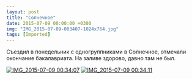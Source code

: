 ```yaml
---
layout: post
title: "Солнечное"
date: 2015-07-09 00:00:00 +0300
img: "IMG_2015-07-09-003407-1024x764.jpg"
tags: [Imported]
---
```


Съездил в понедельник с одногруппниками в Солнечное, отмечали окончание бакалавриата.
На заливе здорово, давно там не был.

[![IMG_2015-07-09 00:34:07](/blog/assets/img/IMG_2015-07-09-003407-1024x764.jpg)](https://vlaim.s3.amazonaws.com/uploads/2015/07/IMG_2015-07-09-003407.jpg) [![IMG_2015-07-09 00:34:11](/blog/assets/img/IMG_2015-07-09-003411-1024x764.jpg)](https://vlaim.s3.amazonaws.com/uploads/2015/07/IMG_2015-07-09-003411.jpg)